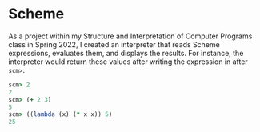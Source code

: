 # Scheme
As a project within my Structure and Interpretation of Computer Programs class in Spring 2022, I created an interpreter that reads Scheme expressions, evaluates them, and displays the results. For instance, the interpreter would return these values after writing the expression in after `scm>`.

``` ruby
scm> 2
2
scm> (+ 2 3)
5
scm> ((lambda (x) (* x x)) 5)
25
```
